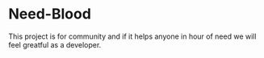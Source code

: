# Need-Blood

This project is for community and if it helps anyone in hour of need we will feel greatful as a developer.
